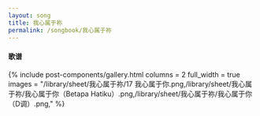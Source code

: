 ```yaml
---
layout: song
title: 我心属于祢
permalink: /songbook/我心属于祢
---
```


#### 歌谱

{% include post-components/gallery.html
    columns = 2
    full_width = true
    images = "/library/sheet/我心属于祢/17 我心属于你.png,/library/sheet/我心属于祢/我心属于你（Betapa Hatiku）.png,/library/sheet/我心属于祢/我心属于你（D调）.png,"
%}
